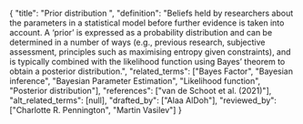 {
    "title": "Prior distribution ",
    "definition": "Beliefs held by researchers about the parameters in a statistical model before further evidence is taken into account. A ‘prior’ is expressed as a probability distribution and can be determined in a number of ways (e.g., previous research, subjective assessment, principles such as maximising entropy given constraints), and is typically combined with the likelihood function using Bayes’ theorem to obtain a posterior distribution.",
    "related_terms": ["Bayes Factor", "Bayesian inference", "Bayesian Parameter Estimation", "Likelihood function", "Posterior distribution"],
    "references": ["van de Schoot et al. (2021)"],
    "alt_related_terms": [null],
    "drafted_by": ["Alaa AlDoh"],
    "reviewed_by": ["Charlotte R. Pennington", "Martin Vasilev"]
  }

